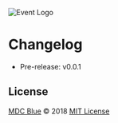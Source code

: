 ![Event Logo](https://eventgenerator.ga/assets/images/event.png)

# Changelog

- Pre-release: v0.0.1

## License

[MDC Blue](https://github.com/MDCblue) © 2018 [MIT License](https://github.com/MDCblue/event/tree/78e5fa6e290fc5fd2fc706f311fbe96769a589e8/LICENSE/README.md)

